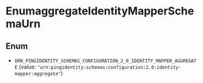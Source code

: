 

# EnumaggregateIdentityMapperSchemaUrn

## Enum


* `URN_PINGIDENTITY_SCHEMAS_CONFIGURATION_2_0_IDENTITY_MAPPER_AGGREGATE` (value: `"urn:pingidentity:schemas:configuration:2.0:identity-mapper:aggregate"`)



